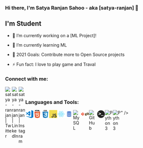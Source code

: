 ### Hi there, I'm Satya Ranjan Sahoo - aka [satya-ranjan] 👋

## I'm Student
- 🔭 I’m currently working on a [ML Project]!
- 🌱 I’m currently learning ML 

- 🥅 2021 Goals: Contribute more to Open Source projects
- ⚡ Fun fact: I love to play game and Traval

### Connect with me:

[<img align="left" alt="satya-ranjan | Twitter" width="22px" src="https://img.icons8.com/color/48/000000/twitter--v2.png"/>][twitter]
[<img align="left" alt="satya-ranjan | LinkedIn" width="22px" src="https://img.icons8.com/fluent/48/000000/linkedin.png"/>][linkedin]
[<img align="left" alt="satya-ranjan | Instagram" width="22px" src="https://img.icons8.com/color/48/000000/instagram-new--v2.png"/>][instagram]

<br />

### Languages and Tools:

<img align="left" alt="Visual Studio Code" width="26px" src="https://raw.githubusercontent.com/github/explore/80688e429a7d4ef2fca1e82350fe8e3517d3494d/topics/visual-studio-code/visual-studio-code.png" />
<img align="left" alt="HTML5" width="26px" src="https://raw.githubusercontent.com/github/explore/80688e429a7d4ef2fca1e82350fe8e3517d3494d/topics/html/html.png" />
<img align="left" alt="CSS3" width="26px" src="https://raw.githubusercontent.com/github/explore/80688e429a7d4ef2fca1e82350fe8e3517d3494d/topics/css/css.png" />
<img align="left" alt="JavaScript" width="26px" src="https://raw.githubusercontent.com/github/explore/80688e429a7d4ef2fca1e82350fe8e3517d3494d/topics/javascript/javascript.png" />
<img align="left" alt="React" width="26px" src="https://raw.githubusercontent.com/github/explore/80688e429a7d4ef2fca1e82350fe8e3517d3494d/topics/react/react.png" />
<img align="left" alt="SQL" width="26px" src="https://raw.githubusercontent.com/github/explore/80688e429a7d4ef2fca1e82350fe8e3517d3494d/topics/sql/sql.png" />
<img align="left" alt="MySQL" width="26px" src="https://img.icons8.com/color/48/000000/mysql-logo.png"/>"
<img align="left" alt="Git" width="26px" src="https://raw.githubusercontent.com/github/explore/80688e429a7d4ef2fca1e82350fe8e3517d3494d/topics/git/git.png" />
<img align="left" alt="GitHub" width="26px" src="https://img.icons8.com/ios-filled/48/000000/github.png"/>/>
<img align="left" alt="HTML5" width="26px" src="https://raw.githubusercontent.com/github/explore/80688e429a7d4ef2fca1e82350fe8e3517d3494d/topics/terminal/terminal.png" />
<img align="left" alt="Python 3" width="26px" src="https://img.icons8.com/color/48/000000/python--v2.png"/>
<img align="left" alt="Python 3" width="26px" <img src="https://img.icons8.com/color/48/000000/java-coffee-cup-logo--v2.png"/>

<br />
<br />

[twitter]: https://twitter.com/SatyaRa83216676?s=09
[instagram]: https://www.instagram.com/_user__.not_.available_/
[linkedin]:  https://www.linkedin.com/in/satya-ranjan-sahoo-4b620919b
